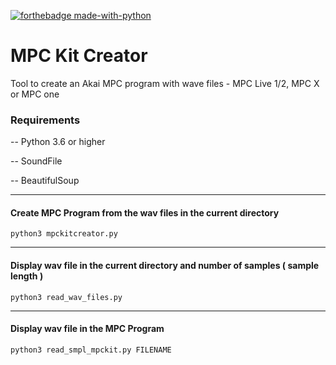 [![forthebadge made-with-python](http://ForTheBadge.com/images/badges/made-with-python.svg)](https://www.python.org/)
# MPC Kit Creator

Tool to create an Akai MPC program with wave files - MPC Live 1/2, MPC X or MPC one

### Requirements
-- Python 3.6 or higher

-- SoundFile

-- BeautifulSoup
____
#### Create MPC Program from the wav files in the current directory
```shell
python3 mpckitcreator.py
```
____
#### Display wav file in the current directory and number of samples ( sample length )
```shell
python3 read_wav_files.py
```
____
#### Display wav file in the MPC Program
```shell
python3 read_smpl_mpckit.py FILENAME
```
